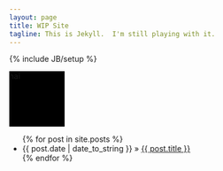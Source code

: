 ```yaml
---
layout: page
title: WIP Site
tagline: This is Jekyll.  I'm still playing with it.
---
```

{% include JB/setup %}
<head>
    <link rel="stylesheet" href="animate.min.css">
</head>

<div style="height: 100px; width: 100px; background-color: #000;"> hai </div>

<ul class="posts">
  {% for post in site.posts %}
    <li><span>{{ post.date | date_to_string }}</span> &raquo; <a href="{{ BASE_PATH }}{{ post.url }}">{{ post.title }}</a></li>
  {% endfor %}
</ul>



